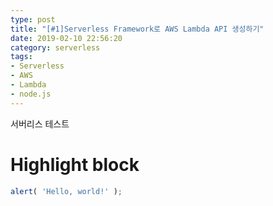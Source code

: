 ```yaml
---
type: post
title: "[#1]Serverless Framework로 AWS Lambda API 생성하기"
date: 2019-02-10 22:56:20
category: serverless
tags:
- Serverless
- AWS
- Lambda
- node.js
---
```


서버리스 테스트
# Highlight block

```javascript
alert( 'Hello, world!' );
```